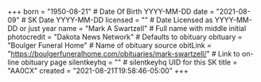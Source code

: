 +++
born = "1950-08-21"        # Date Of Birth YYYY-MM-DD
date = "2021-08-09"        # SK Date YYYY-MM-DD
licensed = ""    # Date Licensed as YYYY-MM-DD or just year
name = "Mark A Swartzell"        # Full name with middle initial
photocredit = "Dakota News Network" # Defaults to obituary
obituary = "Boulger Funeral Home"    # Name of obituary source
obitLink = "https://boulgerfuneralhome.com/obituaries/mark-swartzell/"    # Link to on-line obituary page
silentkeyhq = "" # silentkeyhq UID for this SK
title = "AA0CX"
created = "2021-08-21T19:58:46-05:00"
+++
